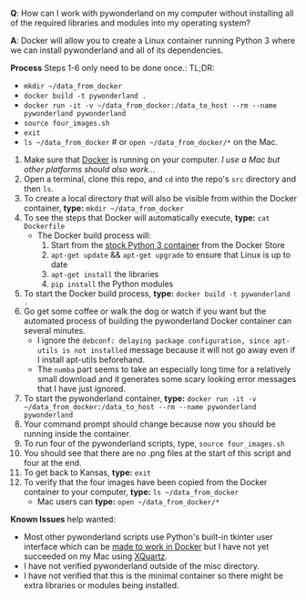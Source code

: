 __Q__: How can I work with pywonderland on my computer without installing all of the required libraries and modules into my operating system?

__A__: Docker will allow you to create a Linux container running Python 3 where we can install pywonderland and all of its dependencies.

__Process__ Steps 1-6 only need to be done once.:
TL;DR:
* `mkdir ~/data_from_docker`
* `docker build -t pywonderland .`
* `docker run -it -v ~/data_from_docker:/data_to_host --rm --name pywonderland pywonderland`
* `source four_images.sh`
* `exit`
* `ls ~/data_from_docker`  # or `open ~/data_from_docker/*` on the Mac.

1. Make sure that [Docker](https://www.docker.com/get-docker) is running on your computer.  _I use a Mac but other platforms should also work..._
2. Open a terminal, clone this repo, and `cd` into the repo's `src` directory and then `ls`.
3. To create a local directory that will also be visible from within the Docker container, __type:__ `mkdir ~/data_from_docker`
4. To see the steps that Docker will automatically execute, __type:__ `cat Dockerfile`
	* The Docker build process will:
	    1. Start from the [stock Python 3 container](https://store.docker.com/images/python) from the Docker Store
	    2. `apt-get update` && `apt-get upgrade` to ensure that Linux is up to date
	    3. `apt-get install` the libraries
	    4. `pip install` the Python modules
5. To start the Docker build process, __type:__ `docker build -t pywonderland .`
6. Go get some coffee or walk the dog or watch if you want but the automated process of building the pywonderland Docker container can several minutes.
    * I ignore the `debconf: delaying package configuration, since apt-utils is not installed` message because it will not go away even if I install apt-utils beforehand.
	* The `numba` part seems to take an especially long time for a relatively small download and it generates some scary looking error messages that I have just ignored.
7. To start the pywonderland container, __type:__ `docker run -it -v ~/data_from_docker:/data_to_host --rm --name pywonderland pywonderland`
8. Your command prompt should change because now you should be running inside the container.
9. To run four of the pywonderland scripts, type, `source four_images.sh`
10. You should see that there are no .png files at the start of this script and four at the end.
11. To get back to Kansas, __type:__ `exit`
12. To verify that the four images have been copied from the Docker container to your computer, __type:__ `ls ~/data_from_docker`
    * Mac users can __type:__ `open ~/data_from_docker/*`

__Known Issues__ help wanted:
* Most other pywonderland scripts use Python's built-in tkinter user interface which can be [made to work in Docker](https://hub.docker.com/r/dorakorpar/nsgui) but I have not yet succeeded on my Mac using [XQuartz](https://www.xquartz.org).
* I have not verified pywonderland outside of the misc directory.
* I have not verified that this is the minimal container so there might be extra libraries or modules being installed.
